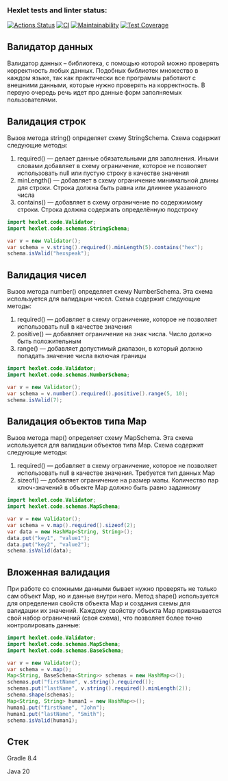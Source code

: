 ### Hexlet tests and linter status:
[![Actions Status](https://github.com/d1z3d/java-project-78/actions/workflows/hexlet-check.yml/badge.svg)](https://github.com/d1z3d/java-project-78/actions) [![CI](https://github.com/d1z3d/java-project-78/actions/workflows/main.yml/badge.svg)](https://github.com/d1z3d/java-project-78/actions) [![Maintainability](https://api.codeclimate.com/v1/badges/639b97fc31cbd676897a/maintainability)](https://codeclimate.com/github/d1z3d/java-project-78/maintainability) [![Test Coverage](https://api.codeclimate.com/v1/badges/639b97fc31cbd676897a/test_coverage)](https://codeclimate.com/github/d1z3d/java-project-78/test_coverage)

## Валидатор данных
Валидатор данных – библиотека, с помощью которой можно проверять корректность любых данных. Подобных библиотек множество в каждом языке, так как практически все программы работают с внешними данными, которые нужно проверять на корректность. В первую очередь речь идет про данные форм заполняемых пользователями.

## Валидация строк
Вызов метода string() определяет схему StringSchema.
Схема содержит следующие методы:
1. required() — делает данные обязательными для заполнения. Иными словами добавляет в схему ограничение, которое не позволяет использовать null или пустую строку в качестве значения
2. minLength() — добавляет в схему ограничение минимальной длины для строки. Строка должна быть равна или длиннее указанного числа
3. contains() — добавляет в схему ограничение по содержимому строки. Строка должна содержать определённую подстроку

```java
import hexlet.code.Validator;
import hexlet.code.schemas.StringSchema;

var v = new Validator();
var schema = v.string().required().minLength(5).contains("hex");
schema.isValid("hexspeak");
```

## Валидация чисел
Вызов метода number() определяет схему NumberSchema. Эта схема используется для валидации чисел.
Схема содержит следующие методы:
1. required() — добавляет в схему ограничение, которое не позволяет использовать null в качестве значения
2. positive() — добавляет ограничение на знак числа. Число должно быть положительным
3. range() — добавляет допустимый диапазон, в который должно попадать значение числа включая границы

```java
import hexlet.code.Validator;
import hexlet.code.schemas.NumberSchema;

var v = new Validator();
var schema = v.number().required().positive().range(5, 10);
schema.isValid(7);
```

## Валидация объектов типа Map
Вызов метода map() определяет схему MapSchema. Эта схема используется для валидации объектов типа Map.
Схема содержит следующие методы:
1. required() — добавляет в схему ограничение, которое не позволяет использовать null в качестве значения. Требуется тип данных Map
2. sizeof() — добавляет ограничение на размер мапы. Количество пар ключ-значений в объекте Map должно быть равно заданному

```java
import hexlet.code.Validator;
import hexlet.code.schemas.MapSchema;

var v = new Validator();
var schema = v.map().required().sizeof(2);
var data = new HashMap<String, String>();
data.put("key1", "value1");
data.put("key2", "value2");
schema.isValid(data);
```

## Вложенная валидация
При работе со сложными данными бывает нужно проверять не только сам объект Map, но и данные внутри него.
Метод shape() используется для определения свойств объекта Map и создания схемы для валидации их значений. Каждому свойству объекта Map привязывается свой набор ограничений (своя схема), что позволяет более точно контролировать данные:

```java
import hexlet.code.Validator;
import hexlet.code.schemas.MapSchema;
import hexlet.code.schemas.BaseSchema;

var v = new Validator();
var schema = v.map();
Map<String, BaseSchema<String>> schemas = new HashMap<>();
schemas.put("firstName", v.string().required());
schemas.put("lastName", v.string().required().minLength(2));
schema.shape(schemas);
Map<String, String> human1 = new HashMap<>();
human1.put("firstName", "John");
human1.put("lastName", "Smith");
schema.isValid(human1);
```

## Стек
Gradle 8.4

Java 20

